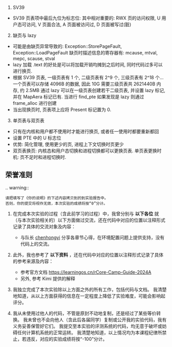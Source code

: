 1. SV39
* SV39 页表项中最后九位为标志位: 其中相对重要的: RWX 页的访问权限, U 用户态可访问, V 页面合法, A 页面被访问过, D 页面被写过(脏)
2. 缺页与 lazy 
* 可能是由缺页异常导致的: Exception::StorePageFault, Exception::LoadPageFault
   缺页时描述信息的寄存器有: mcause, mtval, mepc, scause, stval
* lazy 加载 .text 的好处是可以将加载开销均摊到之后时间, 同时代码过多可以进行换页.
* 根据 SV39 页表, 一级页表有 1 个, 二级页表有 2^9 个, 三级页表有 2^18 个... 一个页表可以存储 4096B 的数据, 因此 10G 需要三级页表共 2621440B 内存, 约 2.5MB
  通过 lazy 可以在一级页表创建若干二级页表, 并设置 lazy 标记, 并在 MapAera 标记已有. 当进行 find_pte 如果发现是 lazy 则通过 frame_alloc 进行创建
* 当出现换页时, 页表项上应将 Present 标记置为 0.
3. 单页表与双页表
* 只有在内核和用户都不使用时才能进行换页, 或者任一使用时都要重新都回
* 设置 PTE 中的 U 标志位
* 优势: 简化管理, 使用更少的页, 进程上下文切换时页更少
* 双页表换页: 内核态和用户态切换和进程切换都可以更换页表. 单页表更换时机: 页不足时和进程切换时.

**荣誉准则**
----------------
.. warning::
    
    请把填写了《你的说明》的下述内容拷贝到的到实验报告中。
    否则，你的提交将视作无效，本次实验的成绩将按“0”分计。

1. 在完成本次实验的过程（含此前学习的过程）中，我曾分别与 **以下各位** 就（与本次实验相关的）以下方面做过交流，还在代码中对应的位置以注释形式记录了具体的交流对象及内容：

    * 与队长 [chenhongyi](https://opencamp.cn/user/chenhongyi) 分享各章节心得，在环境配置问题上提供支持，没有代码上的交流。

2. 此外，我也参考了 **以下资料** ，还在代码中对应的位置以注释形式记录了具体的参考来源及内容：

    * 参考官方文档 https://learningos.cn/rCore-Camp-Guide-2024A
    * 另外, 参考 Kimi 提供的解释

3. 我独立完成了本次实验除以上方面之外的所有工作，包括代码与文档。
我清楚地知道，从以上方面获得的信息在一定程度上降低了实验难度，可能会影响起评分。

4. 我从未使用过他人的代码，不管是原封不动地复制，还是经过了某些等价转换。
我未曾也不会向他人（含此后各届同学）复制或公开我的实验代码，我有义务妥善保管好它们。
我提交至本实验的评测系统的代码，均无意于破坏或妨碍任何计算机系统的正常运转。
我清楚地知道，以上情况均为本课程纪律所禁止，若违反，对应的实验成绩将按“-100”分计。
   
